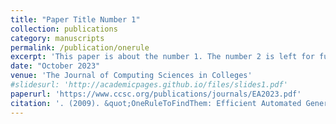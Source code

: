 ```yaml
---
title: "Paper Title Number 1"
collection: publications
category: manuscripts
permalink: /publication/onerule
excerpt: 'This paper is about the number 1. The number 2 is left for future work.'
date: "October 2023"
venue: 'The Journal of Computing Sciences in Colleges'
#slidesurl: 'http://academicpages.github.io/files/slides1.pdf'
paperurl: 'https://www.ccsc.org/publications/journals/EA2023.pdf'
citation: '. (2009). &quot;OneRuleToFindThem: Efficient Automated Generation of Password Cracking Rules.&quot; <i>CCSC Eastern</i>. 1(1).'
---
```

